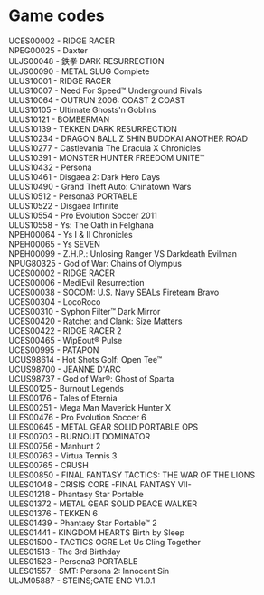 # Game codes
UCES00002 - RIDGE RACER  
NPEG00025 - Daxter  
ULJS00048 - 鉄拳 DARK RESURRECTION  
ULJS00090 - METAL SLUG Complete  
ULUS10001 - RIDGE RACER  
ULUS10007 - Need For Speed™ Underground Rivals  
ULUS10064 - OUTRUN 2006: COAST 2 COAST  
ULUS10105 - Ultimate Ghosts'n Goblins  
ULUS10121 - BOMBERMAN  
ULUS10139 - TEKKEN DARK RESURRECTION  
ULUS10234 - DRAGON BALL Z SHIN BUDOKAI ANOTHER ROAD  
ULUS10277 - Castlevania The Dracula X Chronicles  
ULUS10391 - MONSTER HUNTER FREEDOM UNITE™  
ULUS10432 - Persona  
ULUS10461 - Disgaea 2: Dark Hero Days  
ULUS10490 - Grand Theft Auto: Chinatown Wars  
ULUS10512 - Persona3 PORTABLE  
ULUS10522 - Disgaea Infinite  
ULUS10554 - Pro Evolution Soccer 2011  
ULUS10558 - Ys: The Oath in Felghana  
NPEH00064 - Ys I & II Chronicles  
NPEH00065 - Ys SEVEN  
NPEH00099 - Z.H.P.: Unlosing Ranger VS Darkdeath Evilman  
NPUG80325 - God of War: Chains of Olympus  
UCES00002 - RIDGE RACER  
UCES00006 - MediEvil Resurrection  
UCES00038 - SOCOM: U.S. Navy SEALs Fireteam Bravo  
UCES00304 - LocoRoco  
UCES00310 - Syphon Filter™ Dark Mirror  
UCES00420 - Ratchet and Clank: Size Matters  
UCES00422 - RIDGE RACER 2  
UCES00465 - WipEout® Pulse  
UCES00995 - PATAPON  
UCUS98614 - Hot Shots Golf: Open Tee™  
UCUS98700 - JEANNE D'ARC  
UCUS98737 - God of War®: Ghost of Sparta  
ULES00125 - Burnout Legends  
ULES00176 - Tales of Eternia  
ULES00251 - Mega Man Maverick Hunter X  
ULES00476 - Pro Evolution Soccer 6  
ULES00645 - METAL GEAR SOLID PORTABLE OPS  
ULES00703 - BURNOUT DOMINATOR  
ULES00756 - Manhunt 2  
ULES00763 - Virtua Tennis 3  
ULES00765 - CRUSH  
ULES00850 - FINAL FANTASY TACTICS: THE WAR OF THE LIONS  
ULES01048 - CRISIS CORE -FINAL FANTASY VII-  
ULES01218 - Phantasy Star Portable  
ULES01372 - METAL GEAR SOLID PEACE WALKER  
ULES01376 - TEKKEN 6  
ULES01439 - Phantasy Star Portable™ 2  
ULES01441 - KINGDOM HEARTS Birth by Sleep  
ULES01500 - TACTICS OGRE Let Us Cling Together  
ULES01513 - The 3rd Birthday  
ULES01523 - Persona3 PORTABLE  
ULES01557 - SMT: Persona 2: Innocent Sin  
ULJM05887 - STEINS;GATE ENG V1.0.1  
